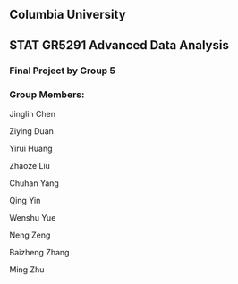## Columbia University

## STAT GR5291 Advanced Data Analysis

### Final Project by Group 5

### Group Members:

Jinglin Chen

Ziying Duan

Yirui Huang

Zhaoze Liu

Chuhan Yang

Qing Yin

Wenshu Yue

Neng Zeng

Baizheng Zhang

Ming Zhu
